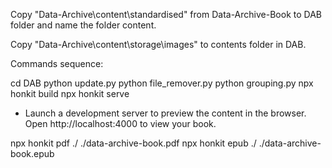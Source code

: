 Copy "Data-Archive\content\standardised" from Data-Archive-Book to DAB folder and name the folder content.

Copy "Data-Archive\content\storage\images" to contents folder in DAB.

Commands sequence:

cd DAB
python update.py
python file_remover.py
python grouping.py
npx honkit build
npx honkit serve
- Launch a development server to preview the content in the browser. Open http://localhost:4000 to view your book.

npx honkit pdf ./ ./data-archive-book.pdf
npx honkit epub ./ ./data-archive-book.epub